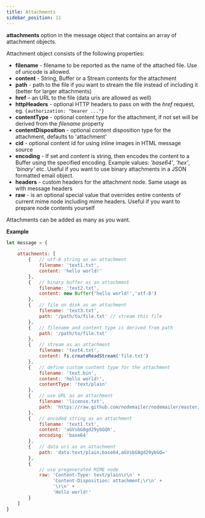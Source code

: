 ```yaml
---
title: Attachments
sidebar_position: 11
---
```


**attachments** option in the message object that contains an array of attachment objects.

Attachment object consists of the following properties:

-   **filename** - filename to be reported as the name of the attached file. Use of unicode is allowed.
-   **content** - String, Buffer or a Stream contents for the attachment
-   **path** - path to the file if you want to stream the file instead of including it (better for larger attachments)
-   **href** – an URL to the file (data uris are allowed as well)
-   **httpHeaders** - optional HTTP headers to pass on with the _href_ request, eg. `{authorization: "bearer ..."}`
-   **contentType** - optional content type for the attachment, if not set will be derived from the _filename_ property
-   **contentDisposition** - optional content disposition type for the attachment, defaults to 'attachment'
-   **cid** - optional content id for using inline images in HTML message source
-   **encoding** - If set and _content_ is string, then encodes the content to a Buffer using the specified encoding. Example values: _'base64'_, _'hex'_, _'binary'_ etc. Useful if you want to use binary attachments in a JSON formatted email object.
-   **headers** - custom headers for the attachment node. Same usage as with message headers
-   **raw** - is an optional special value that overrides entire contents of current mime node including mime headers. Useful if you want to prepare node contents yourself

Attachments can be added as many as you want.

**Example**

```javascript
let message = {
    ...
    attachments: [
        {   // utf-8 string as an attachment
            filename: 'text1.txt',
            content: 'hello world!'
        },
        {   // binary buffer as an attachment
            filename: 'text2.txt',
            content: new Buffer('hello world!','utf-8')
        },
        {   // file on disk as an attachment
            filename: 'text3.txt',
            path: '/path/to/file.txt' // stream this file
        },
        {   // filename and content type is derived from path
            path: '/path/to/file.txt'
        },
        {   // stream as an attachment
            filename: 'text4.txt',
            content: fs.createReadStream('file.txt')
        },
        {   // define custom content type for the attachment
            filename: 'text.bin',
            content: 'hello world!',
            contentType: 'text/plain'
        },
        {   // use URL as an attachment
            filename: 'license.txt',
            path: 'https://raw.github.com/nodemailer/nodemailer/master/LICENSE'
        },
        {   // encoded string as an attachment
            filename: 'text1.txt',
            content: 'aGVsbG8gd29ybGQh',
            encoding: 'base64'
        },
        {   // data uri as an attachment
            path: 'data:text/plain;base64,aGVsbG8gd29ybGQ='
        },
        {
            // use pregenerated MIME node
            raw: 'Content-Type: text/plain\r\n' +
                 'Content-Disposition: attachment;\r\n' +
                 '\r\n' +
                 'Hello world!'
        }
    ]
}
```
